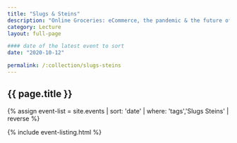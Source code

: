 ```yaml
---
title: "Slugs & Steins"
description: "Online Groceries: eCommerce, the pandemic & the future of work in retail food"
category: Lecture
layout: full-page

#### date of the latest event to sort
date: "2020-10-12"

permalink: /:collection/slugs-steins
---
```

<section id="main-content">
<div class="grid-container large">
<section class="heading">
<h2 class="underline">{{ page.title }}</h2>
</section>

<div class="events-card-list fade-out-siblings">
{% assign event-list = site.events | sort: 'date' | where: 'tags','Slugs Steins' | reverse %}

{% include event-listing.html %}
